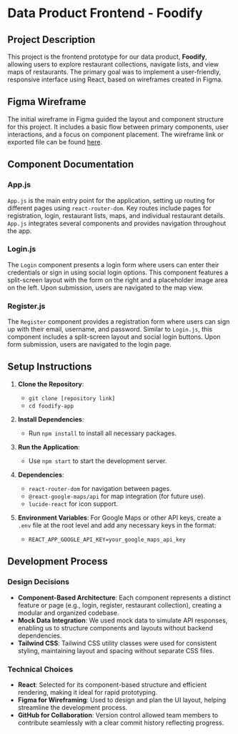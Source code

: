 # Data Product Frontend - Foodify

## Project Description

This project is the frontend prototype for our data product, **Foodify**, allowing users to explore restaurant collections, navigate lists, and view maps of restaurants. The primary goal was to implement a user-friendly, responsive interface using React, based on wireframes created in Figma.

## Figma Wireframe

The initial wireframe in Figma guided the layout and component structure for this project. It includes a basic flow between primary components, user interactions, and a focus on component placement. The wireframe link or exported file can be found [here](#).

## Component Documentation

### App.js

`App.js` is the main entry point for the application, setting up routing for different pages using `react-router-dom`. Key routes include pages for registration, login, restaurant lists, maps, and individual restaurant details. `App.js` integrates several components and provides navigation throughout the app.

### Login.js

The `Login` component presents a login form where users can enter their credentials or sign in using social login options. This component features a split-screen layout with the form on the right and a placeholder image area on the left. Upon submission, users are navigated to the map view.

### Register.js

The `Register` component provides a registration form where users can sign up with their email, username, and password. Similar to `Login.js`, this component includes a split-screen layout and social login buttons. Upon form submission, users are navigated to the login page.

## Setup Instructions

1. **Clone the Repository**:

   - `git clone [repository link]`
   - `cd foodify-app`

2. **Install Dependencies**:

   - Run `npm install` to install all necessary packages.

3. **Run the Application**:

   - Use `npm start` to start the development server.

4. **Dependencies**:

   - `react-router-dom` for navigation between pages.
   - `@react-google-maps/api` for map integration (for future use).
   - `lucide-react` for icon support.

5. **Environment Variables**:
   For Google Maps or other API keys, create a `.env` file at the root level and add any necessary keys in the format:
   - `REACT_APP_GOOGLE_API_KEY=your_google_maps_api_key`

## Development Process

### Design Decisions

- **Component-Based Architecture**: Each component represents a distinct feature or page (e.g., login, register, restaurant collection), creating a modular and organized codebase.
- **Mock Data Integration**: We used mock data to simulate API responses, enabling us to structure components and layouts without backend dependencies.
- **Tailwind CSS**: Tailwind CSS utility classes were used for consistent styling, maintaining layout and spacing without separate CSS files.

### Technical Choices

- **React**: Selected for its component-based structure and efficient rendering, making it ideal for rapid prototyping.
- **Figma for Wireframing**: Used to design and plan the UI layout, helping streamline the development process.
- **GitHub for Collaboration**: Version control allowed team members to contribute seamlessly with a clear commit history reflecting progress.
